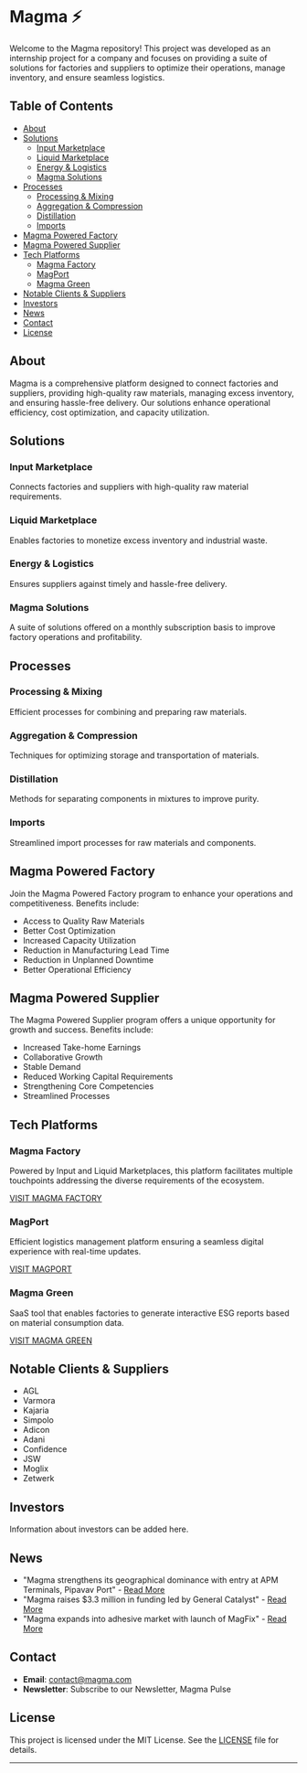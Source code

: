 # Magma ⚡

Welcome to the Magma repository! This project was developed as an internship project for a company and focuses on providing a suite of solutions for factories and suppliers to optimize their operations, manage inventory, and ensure seamless logistics.

## Table of Contents

- [About](#about)
- [Solutions](#solutions)
  - [Input Marketplace](#input-marketplace)
  - [Liquid Marketplace](#liquid-marketplace)
  - [Energy & Logistics](#energy--logistics)
  - [Magma Solutions](#magma-solutions)
- [Processes](#processes)
  - [Processing & Mixing](#processing--mixing)
  - [Aggregation & Compression](#aggregation--compression)
  - [Distillation](#distillation)
  - [Imports](#imports)
- [Magma Powered Factory](#magma-powered-factory)
- [Magma Powered Supplier](#magma-powered-supplier)
- [Tech Platforms](#tech-platforms)
  - [Magma Factory](#magma-factory)
  - [MagPort](#magport)
  - [Magma Green](#magma-green)
- [Notable Clients & Suppliers](#notable-clients--suppliers)
- [Investors](#investors)
- [News](#news)
- [Contact](#contact)
- [License](#license)

## About

Magma is a comprehensive platform designed to connect factories and suppliers, providing high-quality raw materials, managing excess inventory, and ensuring hassle-free delivery. Our solutions enhance operational efficiency, cost optimization, and capacity utilization.

## Solutions

### Input Marketplace

Connects factories and suppliers with high-quality raw material requirements.

### Liquid Marketplace

Enables factories to monetize excess inventory and industrial waste.

### Energy & Logistics

Ensures suppliers against timely and hassle-free delivery.

### Magma Solutions

A suite of solutions offered on a monthly subscription basis to improve factory operations and profitability.

## Processes

### Processing & Mixing

Efficient processes for combining and preparing raw materials.

### Aggregation & Compression

Techniques for optimizing storage and transportation of materials.

### Distillation

Methods for separating components in mixtures to improve purity.

### Imports

Streamlined import processes for raw materials and components.

## Magma Powered Factory

Join the Magma Powered Factory program to enhance your operations and competitiveness. Benefits include:

- Access to Quality Raw Materials
- Better Cost Optimization
- Increased Capacity Utilization
- Reduction in Manufacturing Lead Time
- Reduction in Unplanned Downtime
- Better Operational Efficiency

## Magma Powered Supplier

The Magma Powered Supplier program offers a unique opportunity for growth and success. Benefits include:

- Increased Take-home Earnings
- Collaborative Growth
- Stable Demand
- Reduced Working Capital Requirements
- Strengthening Core Competencies
- Streamlined Processes

## Tech Platforms

### Magma Factory

Powered by Input and Liquid Marketplaces, this platform facilitates multiple touchpoints addressing the diverse requirements of the ecosystem.

[VISIT MAGMA FACTORY](https://example.com)

### MagPort

Efficient logistics management platform ensuring a seamless digital experience with real-time updates.

[VISIT MAGPORT](https://example.com)

### Magma Green

SaaS tool that enables factories to generate interactive ESG reports based on material consumption data.

[VISIT MAGMA GREEN](https://example.com)

## Notable Clients & Suppliers

- AGL
- Varmora
- Kajaria
- Simpolo
- Adicon
- Adani
- Confidence
- JSW
- Moglix
- Zetwerk

## Investors

Information about investors can be added here.

## News

- "Magma strengthens its geographical dominance with entry at APM Terminals, Pipavav Port" - [Read More](https://example.com)
- "Magma raises $3.3 million in funding led by General Catalyst" - [Read More](https://example.com)
- "Magma expands into adhesive market with launch of MagFix" - [Read More](https://example.com)

## Contact

- **Email**: [contact@magma.com](mailto:contact@magma.com)
- **Newsletter**: Subscribe to our Newsletter, Magma Pulse

## License

This project is licensed under the MIT License. See the [LICENSE](LICENSE) file for details.

---

